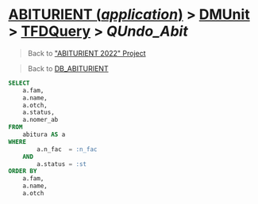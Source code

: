 # [ABITURIENT (*application*)](../../app_abiturient_2022.md) > [DMUnit](../DMUnit.md) > [TFDQuery](TDFQuery.md) > *QUndo_Abit*

> Back to ["ABITURIENT 2022" Project](/README.md)

> Back to [DB_ABITURIENT](../../../db/db_abiturient_2022.md)

```sql
SELECT
    a.fam,
    a.name,
    a.otch,
    a.status,
    a.nomer_ab
FROM
    abitura AS a
WHERE
        a.n_fac  = :n_fac
    AND
        a.status = :st
ORDER BY
    a.fam,
    a.name,
    a.otch
```